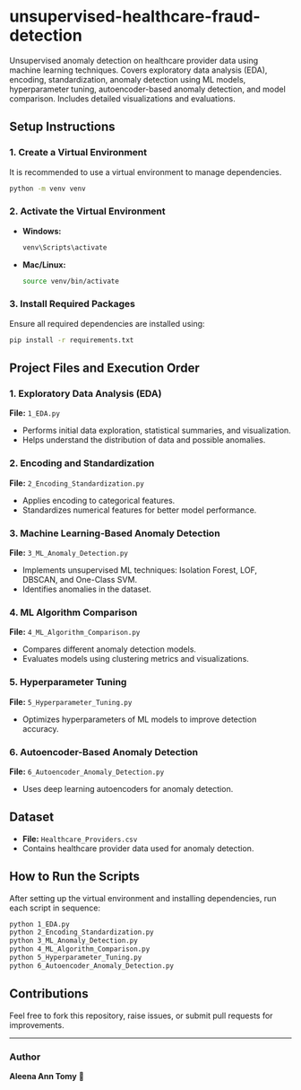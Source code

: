 # unsupervised-healthcare-fraud-detection
Unsupervised anomaly detection on healthcare provider data using machine learning techniques. Covers exploratory data analysis (EDA), encoding, standardization, anomaly detection using ML models, hyperparameter tuning, autoencoder-based anomaly detection, and model comparison. Includes detailed visualizations and evaluations.

## Setup Instructions

### 1. Create a Virtual Environment
It is recommended to use a virtual environment to manage dependencies.

```sh
python -m venv venv
```

### 2. Activate the Virtual Environment
- **Windows:**
  ```sh
  venv\Scripts\activate
  ```
- **Mac/Linux:**
  ```sh
  source venv/bin/activate
  ```

### 3. Install Required Packages
Ensure all required dependencies are installed using:

```sh
pip install -r requirements.txt
```

## Project Files and Execution Order

### 1. Exploratory Data Analysis (EDA)
**File:** `1_EDA.py`
- Performs initial data exploration, statistical summaries, and visualization.
- Helps understand the distribution of data and possible anomalies.

### 2. Encoding and Standardization
**File:** `2_Encoding_Standardization.py`
- Applies encoding to categorical features.
- Standardizes numerical features for better model performance.

### 3. Machine Learning-Based Anomaly Detection
**File:** `3_ML_Anomaly_Detection.py`
- Implements unsupervised ML techniques: Isolation Forest, LOF, DBSCAN, and One-Class SVM.
- Identifies anomalies in the dataset.

### 4. ML Algorithm Comparison
**File:** `4_ML_Algorithm_Comparison.py`
- Compares different anomaly detection models.
- Evaluates models using clustering metrics and visualizations.

### 5. Hyperparameter Tuning
**File:** `5_Hyperparameter_Tuning.py`
- Optimizes hyperparameters of ML models to improve detection accuracy.

### 6. Autoencoder-Based Anomaly Detection
**File:** `6_Autoencoder_Anomaly_Detection.py`
- Uses deep learning autoencoders for anomaly detection.

## Dataset
- **File:** `Healthcare_Providers.csv`
- Contains healthcare provider data used for anomaly detection.


## How to Run the Scripts
After setting up the virtual environment and installing dependencies, run each script in sequence:
```sh
python 1_EDA.py
python 2_Encoding_Standardization.py
python 3_ML_Anomaly_Detection.py
python 4_ML_Algorithm_Comparison.py
python 5_Hyperparameter_Tuning.py
python 6_Autoencoder_Anomaly_Detection.py
```

## Contributions
Feel free to fork this repository, raise issues, or submit pull requests for improvements.

---
### Author
**Aleena Ann Tomy** 🚀

